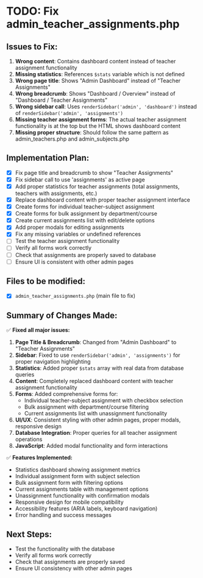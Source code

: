 # TODO: Fix admin_teacher_assignments.php

## Issues to Fix:
1. **Wrong content**: Contains dashboard content instead of teacher assignment functionality
2. **Missing statistics**: References `$stats` variable which is not defined
3. **Wrong page title**: Shows "Admin Dashboard" instead of "Teacher Assignments"
4. **Wrong breadcrumb**: Shows "Dashboard / Overview" instead of "Dashboard / Teacher Assignments"
5. **Wrong sidebar call**: Uses `renderSidebar('admin', 'dashboard')` instead of `renderSidebar('admin', 'assignments')`
6. **Missing teacher assignment forms**: The actual teacher assignment functionality is at the top but the HTML shows dashboard content
7. **Missing proper structure**: Should follow the same pattern as admin_teachers.php and admin_subjects.php

## Implementation Plan:
- [x] Fix page title and breadcrumb to show "Teacher Assignments"
- [x] Fix sidebar call to use 'assignments' as active page
- [x] Add proper statistics for teacher assignments (total assignments, teachers with assignments, etc.)
- [x] Replace dashboard content with proper teacher assignment interface
- [x] Create forms for individual teacher-subject assignment
- [x] Create forms for bulk assignment by department/course
- [x] Create current assignments list with edit/delete options
- [x] Add proper modals for editing assignments
- [x] Fix any missing variables or undefined references
- [ ] Test the teacher assignment functionality
- [ ] Verify all forms work correctly
- [ ] Check that assignments are properly saved to database
- [ ] Ensure UI is consistent with other admin pages

## Files to be modified:
- [x] `admin_teacher_assignments.php` (main file to fix)

## Summary of Changes Made:
✅ **Fixed all major issues:**
1. **Page Title & Breadcrumb**: Changed from "Admin Dashboard" to "Teacher Assignments"
2. **Sidebar**: Fixed to use `renderSidebar('admin', 'assignments')` for proper navigation highlighting
3. **Statistics**: Added proper `$stats` array with real data from database queries
4. **Content**: Completely replaced dashboard content with teacher assignment functionality
5. **Forms**: Added comprehensive forms for:
   - Individual teacher-subject assignment with checkbox selection
   - Bulk assignment with department/course filtering
   - Current assignments list with unassignment functionality
6. **UI/UX**: Consistent styling with other admin pages, proper modals, responsive design
7. **Database Integration**: Proper queries for all teacher assignment operations
8. **JavaScript**: Added modal functionality and form interactions

✅ **Features Implemented:**
- Statistics dashboard showing assignment metrics
- Individual assignment form with subject selection
- Bulk assignment form with filtering options
- Current assignments table with management options
- Unassignment functionality with confirmation modals
- Responsive design for mobile compatibility
- Accessibility features (ARIA labels, keyboard navigation)
- Error handling and success messages

## Next Steps:
- Test the functionality with the database
- Verify all forms work correctly
- Check that assignments are properly saved
- Ensure UI consistency with other admin pages
